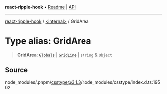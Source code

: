 **react-ripple-hook** • [Readme](../../README.md) \| [API](../../globals.md)

---

[react-ripple-hook](../../README.md) / [\<internal\>](../README.md) / GridArea

# Type alias: GridArea

> **GridArea**: [`Globals`](Globals.md) \| [`GridLine`](GridLine.md) \| `string` & `Object`

## Source

node_modules/.pnpm/csstype@3.1.3/node_modules/csstype/index.d.ts:19502
